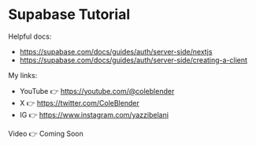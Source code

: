 # Supabase Tutorial

Helpful docs:

- https://supabase.com/docs/guides/auth/server-side/nextjs
- https://supabase.com/docs/guides/auth/server-side/creating-a-client

My links:

- YouTube 👉 https://youtube.com/@coleblender
- X 👉 https://twitter.com/ColeBlender
- IG 👉 https://www.instagram.com/yazzibelani

Video 👉 Coming Soon
